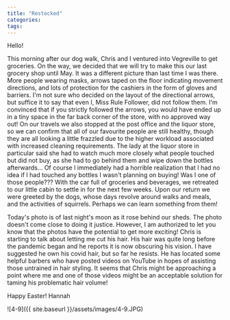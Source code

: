```yaml
---
title: "Restocked"
categories:
tags:
---
```


Hello!

This morning after our dog walk, Chris and I ventured into Vegreville to get groceries. On the way, we decided that we will try to make this our last grocery shop until May. It was a different picture than last time I was there. More people wearing masks, arrows taped on the floor indicating movement directions, and lots of protection for the cashiers in the form of gloves and barriers. I'm not sure who decided on the layout of the directional arrows, but suffice it to say that even I, Miss Rule Follower, did not follow them. I'm convinced that if you strictly followed the arrows, you would have ended up in a tiny space in the far back corner of the store, with no approved way out! On our travels we also stopped at the post office and the liquor store, so we can confirm that all of our favourite people are still healthy, though they are all looking a little frazzled due to the higher workload associated with increased cleaning requirements. The lady at the liquor store in particular said she had to watch much more closely what people touched but did not buy, as she had to go behind them and wipe down the bottles afterwards... Of course I immediately had a horrible realization that I had no idea if I had touched any bottles I wasn't planning on buying! Was I one of those people??? With the car full of groceries and beverages, we retreated to our little cabin to settle in for the next few weeks. Upon our return we were greeted by the dogs, whose days revolve around walks and meals, and the activities of squirrels. Perhaps we can learn something from them!

Today's photo is of last night's moon as it rose behind our sheds. The photo doesn't come close to doing it justice. However, I am authorized to let you know that the photos have the potential to get more exciting! Chris is starting to talk about letting me cut his hair. His hair was quite long before the pandemic began and he reports it is now obscuring his vision. I have suggested he own his covid hair, but so far he resists. He has located some helpful barbers who have posted videos on YouTube in hopes of assisting those untrained in hair styling. It seems that Chris might be approaching a point where me and one of those videos might be an acceptable solution for taming his problematic hair volume!

Happy Easter!
Hannah

![4-9]({{ site.baseurl }}/assets/images/4-9.JPG)